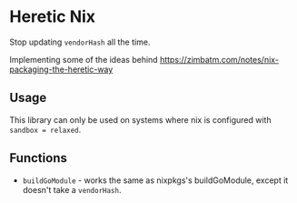 # Heretic Nix

Stop updating `vendorHash` all the time.

Implementing some of the ideas behind <https://zimbatm.com/notes/nix-packaging-the-heretic-way>

## Usage

This library can only be used on systems where nix is configured with `sandbox = relaxed`.

## Functions

* `buildGoModule` - works the same as nixpkgs's buildGoModule, except it
    doesn't take a `vendorHash`.
